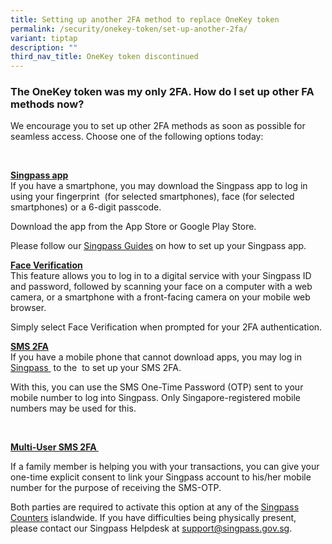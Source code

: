 ```yaml
---
title: Setting up another 2FA method to replace OneKey token
permalink: /security/onekey-token/set-up-another-2fa/
variant: tiptap
description: ""
third_nav_title: OneKey token discontinued
---
```

<h3>The OneKey token was my only 2FA. How do I set up other FA methods now?</h3>
<p>We encourage you to set up other 2FA methods as soon as possible for seamless
access. Choose one of the following options today:&nbsp;</p>
<p>&nbsp;</p>
<p><strong><u>Singpass app</u></strong>
<br>If you have a smartphone, you may download the Singpass app to log in
using your fingerprint&nbsp; (for selected smartphones), face (for selected
smartphones) or a 6-digit passcode.&nbsp;&nbsp;</p>
<p>Download the app from the App Store or Google Play Store.&nbsp;</p>
<p>Please follow our <a href="https://www.go.gov.sg/singpass-guides" rel="noopener" target="_blank"><u>Singpass Guides</u></a> on
how to set up your Singpass app.&nbsp;</p>
<p></p>
<p><strong><u>Face Verification</u></strong>
<br>This feature allows you to log in to a digital service with your Singpass
ID and password, followed by scanning your face on a computer with a web
camera, or a smartphone with a front-facing camera on your mobile web browser.&nbsp;</p>
<p>Simply select Face Verification when prompted for your 2FA authentication.
<br>
</p>
<p><strong><u>SMS 2FA</u></strong>
<br>If you have a mobile phone that cannot download apps, you may log in&nbsp;
<a href="https://go.gov.sg/singpass-login" rel="noopener" target="_blank"><u>Singpass</u>
</a>&nbsp;to the &nbsp;to set up your SMS 2FA.&nbsp;</p>
<p>With this, you can use the SMS One-Time Password (OTP) sent to your mobile
number to log into Singpass. Only Singapore-registered mobile numbers may
be used for this.&nbsp;</p>
<p>&nbsp;</p>
<p><strong><u>Multi-User SMS 2FA&nbsp;</u></strong>
</p>
<p>If a family member is helping you with your transactions, you can give
your one-time explicit consent to link your Singpass account to his/her
mobile number for the purpose of receiving the SMS-OTP.</p>
<p>Both parties are required to activate this option at any of the <a href="https://go.gov.sg/singpass-counters" rel="noopener" target="_blank"><u>Singpass Counters</u></a> islandwide.
If you have difficulties being physically present, please contact our Singpass
Helpdesk at <a href="https://www.go.gov.sg/singpass-guides" rel="noopener noreferrer nofollow" target="_blank"><u>support@singpass.gov.sg</u></a>.</p>